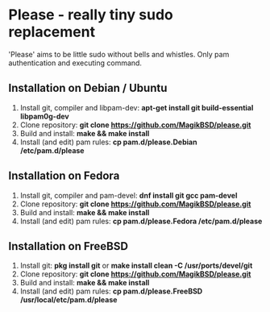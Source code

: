 Please - really tiny sudo replacement
=====================================

'Please' aims to be little sudo without bells and whistles.
Only pam authentication and executing command.


Installation on Debian / Ubuntu
-------------------------------
1. Install git, compiler and libpam-dev: __apt-get install git build-essential libpam0g-dev__
2. Clone repository: __git clone https://github.com/MagikBSD/please.git__
3. Build and install: __make && make install__
4. Install (and edit) pam rules: __cp pam.d/please.Debian /etc/pam.d/please__


Installation on Fedora
----------------------
1. Install git, compiler and pam-devel: __dnf install git gcc pam-devel__
2. Clone repository: __git clone https://github.com/MagikBSD/please.git__
3. Build and install: __make && make install__
4. Install (and edit) pam rules: __cp pam.d/please.Fedora /etc/pam.d/please__


Installation on FreeBSD
-----------------------
1. Install git: __pkg install git__ or __make install clean -C /usr/ports/devel/git__
2. Clone repository: __git clone https://github.com/MagikBSD/please.git__
3. Build and install: __make && make install__
4. Install (and edit) pam rules: __cp pam.d/please.FreeBSD /usr/local/etc/pam.d/please__
